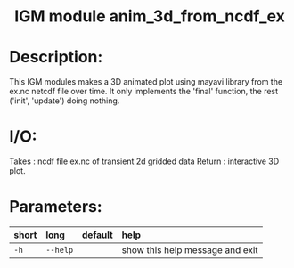 ### <h1 align="center" id="title">IGM module anim_3d_from_ncdf_ex </h1>

# Description:

This IGM modules makes a 3D animated plot using mayavi library from the ex.nc 
netcdf file over time. It only implements the 'final' function, the rest 
('init', 'update') doing nothing.

# I/O:

Takes  : ncdf file ex.nc of transient 2d gridded data
Return : interactive 3D plot.
 
# Parameters: 


|short|long|default|help|
| :--- | :--- | :--- | :--- |
|`-h`|`--help`||show this help message and exit|
